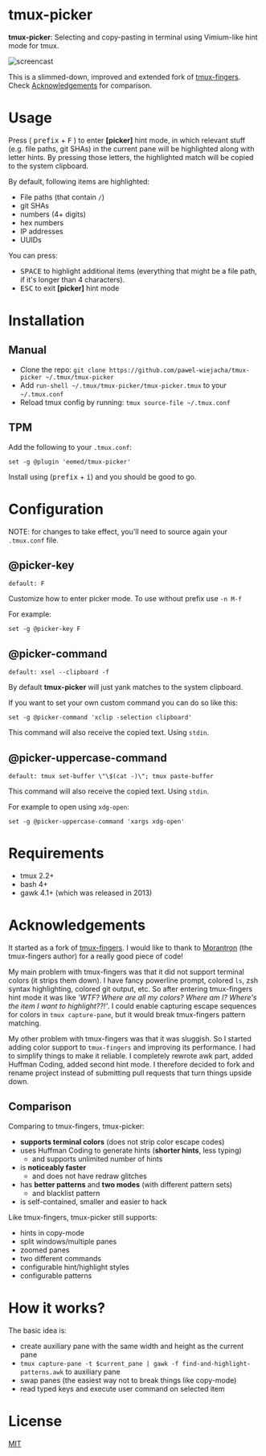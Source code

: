 # tmux-picker

**tmux-picker**: Selecting and copy-pasting in terminal using Vimium-like hint mode for tmux.

![screencast](https://i.imgur.com/sz0176k.gif)

This is a slimmed-down, improved and extended fork of [tmux-fingers](https://github.com/Morantron/tmux-fingers). Check [Acknowledgements](#acknowledgements) for comparison.

# Usage

Press ( <kbd>prefix</kbd> + <kbd>F</kbd> ) to enter **[picker]** hint mode, in which relevant stuff (e.g. file paths, git SHAs) in the current
pane will be highlighted along with letter hints. By pressing those letters, the highlighted match will be copied to the system clipboard.

By default, following items are highlighted:

* File paths (that contain `/`)
* git SHAs
* numbers (4+ digits)
* hex numbers
* IP addresses
* UUIDs

You can press:

* <kbd>SPACE</kbd> to highlight additional items (everything that might be a file path, if it's longer than 4 characters).
* <kbd>ESC</kbd> to exit **[picker]** hint mode

# Installation

## Manual

* Clone the repo: `git clone https://github.com/pawel-wiejacha/tmux-picker ~/.tmux/tmux-picker`
* Add `run-shell ~/.tmux/tmux-picker/tmux-picker.tmux` to your `~/.tmux.conf`
* Reload tmux config by running: `tmux source-file ~/.tmux.conf`


## TPM

Add the following to your `.tmux.conf`: 
```
set -g @plugin 'eemed/tmux-picker'

```
Install using (<kbd>prefix</kbd> + <kbd>i</kbd>) and you should be good to go.

# Configuration

NOTE: for changes to take effect, you'll need to source again your `.tmux.conf` file.

## @picker-key

`default: F`

Customize how to enter picker mode. To use without prefix use `-n M-f`

For example:

```
set -g @picker-key F
```

## @picker-command

`default: xsel --clipboard -f`

By default **tmux-picker** will just yank matches to the system clipboard.

If you want to set your own custom command you can do so like this:

```
set -g @picker-command 'xclip -selection clipboard'
```

This command will also receive the copied text. Using `stdin`.

## @picker-uppercase-command

`default: tmux set-buffer \"\$(cat -)\"; tmux paste-buffer`

This command will also receive the copied text. Using `stdin`.

For example to open using `xdg-open`:

```
set -g @picker-uppercase-command 'xargs xdg-open'
```

# Requirements

* tmux 2.2+
* bash 4+
* gawk 4.1+ (which was released in 2013)

# Acknowledgements

It started as a fork of [tmux-fingers](https://github.com/Morantron/tmux-fingers). I would like to thank to [Morantron](https://github.com/Morantron) (the tmux-fingers author) for a really good piece of code!

My main problem with tmux-fingers was that it did not support terminal colors (it strips them down). I have fancy powerline prompt, colored `ls`, zsh syntax highlighting, colored git output, etc. So after entering tmux-fingers hint mode it was like *'WTF? Where are all my colors? Where am I? Where's the item I want to highlight??!'*. I could enable capturing escape sequences for colors in `tmux capture-pane`, but it would break tmux-fingers pattern matching.

My other problem with tmux-fingers was that it was sluggish. So I started adding color support to `tmux-fingers` and improving its performance. I had to simplify things to make it reliable. I completely rewrote awk part, added Huffman Coding, added second hint mode. I therefore decided to fork and rename project instead of submitting pull requests that turn things upside down.

## Comparison

Comparing to tmux-fingers, tmux-picker:

- **supports terminal colors** (does not strip color escape codes)
- uses Huffman Coding to generate hints (**shorter hints**, less typing)
    - and supports unlimited number of hints
- is **noticeably faster**
    - and does not have redraw glitches
- has **better patterns** and **two modes** (with different pattern sets)
    - and blacklist pattern
- is self-contained, smaller and easier to hack

Like tmux-fingers, tmux-picker still supports:

- hints in copy-mode
- split windows/multiple panes
- zoomed panes
- two different commands
- configurable hint/highlight styles
- configurable patterns

# How it works?

The basic idea is:

- create auxiliary pane with the same width and height as the current pane
- `tmux capture-pane -t $current_pane | gawk -f find-and-highlight-patterns.awk` to auxiliary pane
- swap panes (the easiest way not to break things like copy-mode)
- read typed keys and execute user command on selected item

# License

[MIT](https://github.com/pawel-wiejacha/tmux-picker/blob/master/LICENSE)
